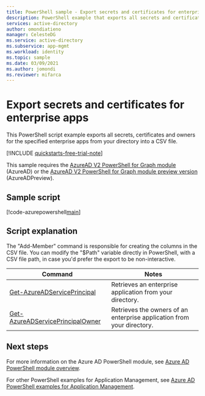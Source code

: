 ```yaml
---
title: PowerShell sample - Export secrets and certificates for enterprise apps in Azure Active Directory tenant.
description: PowerShell example that exports all secrets and certificates for the specified enterprise apps in your Azure Active Directory tenant.
services: active-directory
author: omondiatieno
manager: CelesteDG
ms.service: active-directory
ms.subservice: app-mgmt
ms.workload: identity
ms.topic: sample
ms.date: 03/09/2021
ms.author: jomondi
ms.reviewer: mifarca
---
```


# Export secrets and certificates for enterprise apps
This PowerShell script example exports all secrets, certificates and owners for the specified enterprise apps from your directory into a CSV file.

[!INCLUDE [quickstarts-free-trial-note](../../../../includes/quickstarts-free-trial-note.md)]

This sample requires the [AzureAD V2 PowerShell for Graph module](/powershell/azure/active-directory/install-adv2) (AzureAD) or the [AzureAD V2 PowerShell for Graph module preview version](/powershell/azure/active-directory/install-adv2?view=azureadps-2.0-preview&preserve-view=true) (AzureADPreview).

## Sample script

[!code-azurepowershell[main](~/powershell_scripts/application-management/export-all-enterprise-apps-secrets-and-certs.ps1 "Exports all secrets and certificates for the specified enterprise apps in your directory.")]

## Script explanation

The "Add-Member" command is responsible for creating the columns in the CSV file.
You can modify the "$Path" variable directly in PowerShell, with a CSV file path, in case you'd prefer the export to be non-interactive.

| Command | Notes |
|---|---|
| [Get-AzureADServicePrincipal](/powershell/module/azuread/Get-azureADServicePrincipal?view=azureadps-2.0&preserve-view=true) | Retrieves an enterprise application from your directory. |
| [Get-AzureADServicePrincipalOwner](/powershell/module/azuread/Get-AzureADServicePrincipalOwner?view=azureadps-2.0&preserve-view=true) | Retrieves the owners of an enterprise application from your directory. |


## Next steps

For more information on the Azure AD PowerShell module, see [Azure AD PowerShell module overview](/powershell/azure/active-directory/overview).

For other PowerShell examples for Application Management, see [Azure AD PowerShell examples for Application Management](../app-management-powershell-samples.md).
